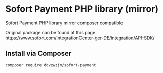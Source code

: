 # Sofort Payment PHP library (mirror)
Sofort Payment PHP library mirror composer compatible

Original package can be found at this page https://www.sofort.com/integrationCenter-ger-DE/integration/API-SDK/

## Install via Composer 

```
composer require ddvzwzjm/sofort-payment
```

